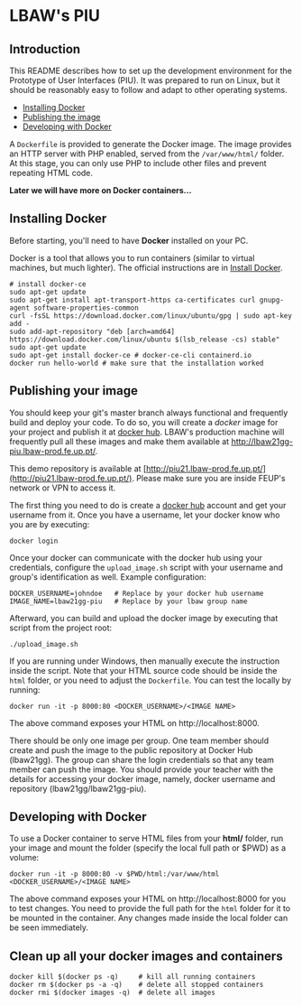 # LBAW's PIU

## Introduction

This README describes how to set up the development environment for the Prototype of User Interfaces (PIU).
It was prepared to run on Linux, but it should be reasonably easy to follow and adapt to other operating systems.

* [Installing Docker](#installing-docker)
* [Publishing the image](#publishing-your-image)
* [Developing with Docker](#developing-with-docker)

A `Dockerfile` is provided to generate the Docker image. The image provides an HTTP server with PHP enabled, served from the `/var/www/html/` folder. At this stage, you can only use PHP to include other files and prevent repeating HTML code.

__Later we will have more on Docker containers...__


## Installing Docker

Before starting, you'll need to have __Docker__ installed on your PC.

Docker is a tool that allows you to run containers (similar to virtual machines, but much lighter).
The official instructions are in [Install Docker](https://docs.docker.com/install/).

    # install docker-ce
    sudo apt-get update
    sudo apt-get install apt-transport-https ca-certificates curl gnupg-agent software-properties-common
    curl -fsSL https://download.docker.com/linux/ubuntu/gpg | sudo apt-key add -
    sudo add-apt-repository "deb [arch=amd64] https://download.docker.com/linux/ubuntu $(lsb_release -cs) stable"
    sudo apt-get update
    sudo apt-get install docker-ce # docker-ce-cli containerd.io
    docker run hello-world # make sure that the installation worked


## Publishing your image

You should keep your git's master branch always functional and frequently build and deploy your code.
To do so, you will create a _docker_ image for your project and publish it at [docker hub](https://hub.docker.com/).
LBAW's production machine will frequently pull all these images and make them available at http://lbaw21gg-piu.lbaw-prod.fe.up.pt/.

This demo repository is available at [http://piu21.lbaw-prod.fe.up.pt/](http://piu21.lbaw-prod.fe.up.pt/).
Please make sure you are inside FEUP's network or VPN to access it.

The first thing you need to do is create a [docker hub](https://hub.docker.com/) account and get your username from it.
Once you have a username, let your docker know who you are by executing:

    docker login

Once your docker can communicate with the docker hub using your credentials, configure the `upload_image.sh` script with your username and group's identification as well.
Example configuration:

    DOCKER_USERNAME=johndoe   # Replace by your docker hub username
    IMAGE_NAME=lbaw21gg-piu   # Replace by your lbaw group name

Afterward, you can build and upload the docker image by executing that script from the project root:

    ./upload_image.sh

If you are running under Windows, then manually execute the instruction inside the script. Note that your HTML source code should be inside the `html` folder, or you need to adjust the `Dockerfile`.
You can test the locally by running:

    docker run -it -p 8000:80 <DOCKER_USERNAME>/<IMAGE NAME>

The above command exposes your HTML on http://localhost:8000.

There should be only one image per group. One team member should create and push the image to the public repository at Docker Hub (lbaw21gg). The group can share the login credentials so that any team member can push the image.
You should provide your teacher with the details for accessing your docker image, namely, docker username and repository (lbaw21gg/lbaw21gg-piu).


## Developing with Docker

To use a Docker container to serve HTML files from your __html/__ folder, run your image and mount the folder (specify the local full path or $PWD) as a volume:


    docker run -it -p 8000:80 -v $PWD/html:/var/www/html <DOCKER_USERNAME>/<IMAGE NAME>


The above command exposes your HTML on http://localhost:8000 for you to test changes. You need to provide the full path for the `html` folder for it to be mounted in the container.
Any changes made inside the local folder can be seen immediately.


## Clean up all your docker images and containers

    docker kill $(docker ps -q)     # kill all running containers
    docker rm $(docker ps -a -q)    # delete all stopped containers
    docker rmi $(docker images -q)  # delete all images
